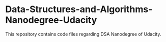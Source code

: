 # Data-Structures-and-Algorithms-Nanodegree-Udacity
This repository contains code files regarding DSA Nanodegree of Udacity.
